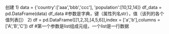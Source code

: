 创建
1)
data = {'country':['aaa','bbb','ccc'],
       'population':[10,12,14]}
df_data = pd.DataFrame(data)
df_data
#参数是字典，键（属性列名str），值（该列的各个值列表[]）
2)
df = pd.DataFrame([[1,2,3],[4,5,6]],index = ['a','b'],columns = ['A','B','C'])
df
#第一个参数是list组成元组，一个list是一行数据
